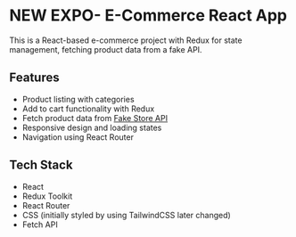 # NEW EXPO- E-Commerce React App

This is a React-based e-commerce project with Redux for state management, fetching product data from a fake API.

## Features

- Product listing with categories
- Add to cart functionality with Redux
- Fetch product data from [Fake Store API](https://fakestoreapi.com/)
- Responsive design and loading states
- Navigation using React Router

## Tech Stack

- React
- Redux Toolkit
- React Router
- CSS (initially styled by using TailwindCSS later changed)
- Fetch API
